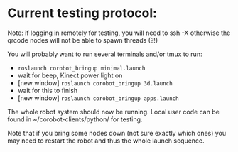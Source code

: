 # Current testing protocol:

Note: if logging in remotely for testing, you will need to ssh -X otherwise the qrcode nodes will not be able to spawn threads (?!)

You will probably want to run several terminals and/or tmux to run:

* `roslaunch corobot_bringup minimal.launch`
* wait for beep, Kinect power light on
* [new window] `roslaunch corobot_bringup 3d.launch`
* wait for this to finish
* [new window] `roslaunch corobot_bringup apps.launch`

The whole robot system should now be running.  Local user code can be found in ~/corobot-clients/python/ for testing.

Note that if you bring some nodes down (not sure exactly which ones) you may need to restart the robot and thus the whole launch sequence.